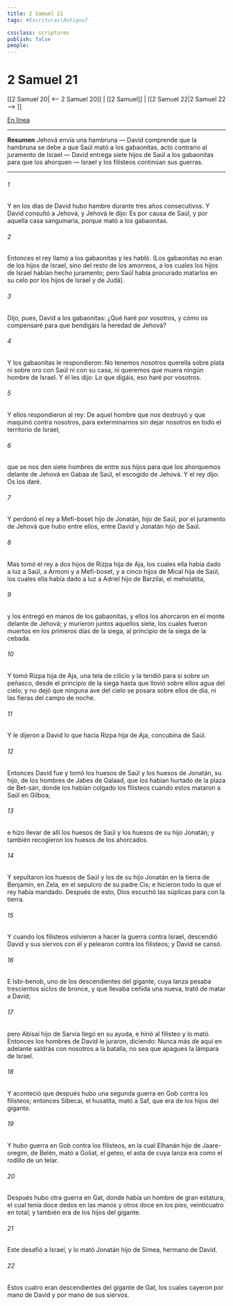 ```yaml
---
title: 2 Samuel 21
tags: #Escrituras\AntiguoT

cssclass: scriptures
publish: false
people:
---
```


# 2 Samuel 21
[[2 Samuel 20| <-- 2 Samuel 20]] | [[2 Samuel]] | [[2 Samuel 22|2 Samuel 22 --> ]]

[En línea](https://churchofjesuschrist.org/study/scriptures/ot/2-sam/21?lang=spa)

---
__Resumen__
Jehová envía una hambruna — David comprende que la hambruna se debe a que Saúl mató a los gabaonitas, acto contrario al juramento de Israel — David entrega siete hijos de Saúl a los gabaonitas para que los ahorquen — Israel y los filisteos continúan sus guerras.

---
###### 1 
Y en los días de David hubo hambre durante tres años consecutivos. Y David consultó a Jehová, y Jehová le dijo: Es por causa de Saúl, y por aquella casa sanguinaria, porque mató a los gabaonitas.

###### 2 
Entonces el rey llamó a los gabaonitas y les habló. (Los gabaonitas no eran de los hijos de Israel, sino del resto de los amorreos, a los cuales los hijos de Israel habían hecho juramento; pero Saúl había procurado matarlos en su celo por los hijos de Israel y de Judá).

###### 3 
Dijo, pues, David a los gabaonitas: ¿Qué haré por vosotros, y cómo os compensaré para que bendigáis la heredad de Jehová?

###### 4 
Y los gabaonitas le respondieron: No tenemos nosotros querella sobre plata ni sobre oro con Saúl ni con su casa, ni queremos que muera ningún hombre de Israel. Y él les dijo: Lo que digáis, eso haré por vosotros.

###### 5 
Y ellos respondieron al rey: De aquel hombre que nos destruyó y que maquinó contra nosotros, para exterminarnos sin dejar  nosotros en todo el territorio de Israel,

###### 6 
que se nos den siete hombres de entre sus hijos para que los ahorquemos delante de Jehová en Gabaa de Saúl, el escogido de Jehová. Y el rey dijo: Os los daré.

###### 7 
Y perdonó el rey a Mefi-boset hijo de Jonatán, hijo de Saúl, por el juramento de Jehová que hubo entre ellos, entre David y Jonatán hijo de Saúl.

###### 8 
Mas tomó el rey a dos hijos de Rizpa hija de Aja, los cuales ella había dado a luz a Saúl, a Armoni y a Mefi-boset, y a cinco hijos de Mical hija de Saúl, los cuales ella había dado a luz a Adriel hijo de Barzilai, el meholatita,

###### 9 
y los entregó en manos de los gabaonitas, y ellos los ahorcaron en el monte delante de Jehová; y murieron juntos aquellos siete, los cuales fueron muertos en los primeros días de la siega, al principio de la siega de la cebada.

###### 10 
Y tomó Rizpa hija de Aja, una tela de cilicio y la tendió para sí sobre un peñasco, desde el principio de la siega hasta que llovió sobre ellos agua del cielo; y no dejó que ninguna ave del cielo se posara sobre ellos de día, ni las fieras del campo de noche.

###### 11 
Y le dijeron a David lo que hacía Rizpa hija de Aja, concubina de Saúl.

###### 12 
Entonces David fue y tomó los huesos de Saúl y los huesos de Jonatán, su hijo, de los hombres de Jabes de Galaad, que los habían hurtado de la plaza de Bet-sán, donde los habían colgado los filisteos cuando estos mataron a Saúl en Gilboa;

###### 13 
e hizo llevar de allí los huesos de Saúl y los huesos de su hijo Jonatán; y también recogieron los huesos de los ahorcados.

###### 14 
Y sepultaron los huesos de Saúl y los de su hijo Jonatán en la tierra de Benjamín, en Zela, en el sepulcro de su padre Cis; e hicieron todo lo que el rey había mandado. Después de esto, Dios escuchó las súplicas para con la tierra.

###### 15 
Y cuando los filisteos volvieron a hacer la guerra contra Israel, descendió David y sus siervos con él y pelearon contra los filisteos; y David se cansó.

###### 16 
E Isbi-benob, uno de los descendientes del gigante, cuya lanza pesaba trescientos siclos de bronce, y que llevaba ceñida una  nueva, trató de matar a David;

###### 17 
pero Abisai hijo de Sarvia llegó en su ayuda, e hirió al filisteo y lo mató. Entonces los hombres de David le juraron, diciendo: Nunca más de aquí en adelante saldrás con nosotros a la batalla, no sea que apagues la lámpara de Israel.

###### 18 
Y aconteció que después hubo una segunda guerra en Gob contra los filisteos; entonces Sibecai, el husatita, mató a Saf, que era de los hijos del gigante.

###### 19 
Y hubo guerra en Gob contra los filisteos, en la cual Elhanán hijo de Jaare-oregim, de Belén, mató a Goliat, el geteo, el asta de cuya lanza era como el rodillo de un telar.

###### 20 
Después hubo otra guerra en Gat, donde había un hombre de gran estatura, el cual tenía doce dedos en las manos y otros doce en los pies, veinticuatro en total; y también era de los hijos del gigante.

###### 21 
Este desafió a Israel, y lo mató Jonatán hijo de Simea, hermano de David.

###### 22 
Estos cuatro eran descendientes del gigante de Gat, los cuales cayeron por mano de David y por mano de sus siervos.

